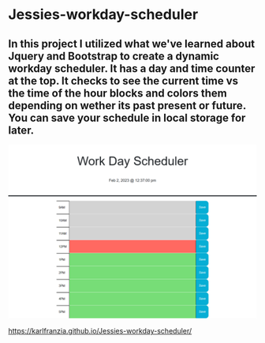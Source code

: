 # Jessies-workday-scheduler

## In this project I utilized what we've learned about Jquery and Bootstrap to create a dynamic workday scheduler. It has a day and time counter at the top. It checks to see the current time vs the time of the hour blocks and colors them depending on wether its past present or future. You can save your schedule in local storage for later.


![project screenshot](./assets/jessies-workday-scheduler.png)

https://karlfranzia.github.io/Jessies-workday-scheduler/